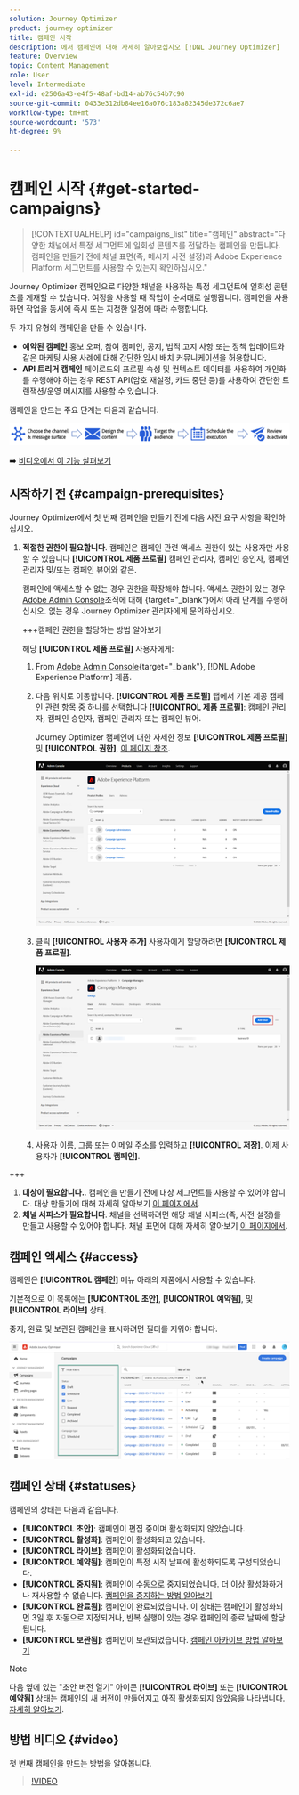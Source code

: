 ```yaml
---
solution: Journey Optimizer
product: journey optimizer
title: 캠페인 시작
description: 에서 캠페인에 대해 자세히 알아보십시오 [!DNL Journey Optimizer]
feature: Overview
topic: Content Management
role: User
level: Intermediate
exl-id: e2506a43-e4f5-48af-bd14-ab76c54b7c90
source-git-commit: 0433e312db84ee16a076c183a82345de372c6ae7
workflow-type: tm+mt
source-wordcount: '573'
ht-degree: 9%

---
```


# 캠페인 시작 {#get-started-campaigns}

>[!CONTEXTUALHELP]
>id="campaigns_list"
>title="캠페인"
>abstract="다양한 채널에서 특정 세그먼트에 일회성 콘텐츠를 전달하는 캠페인을 만듭니다. 캠페인을 만들기 전에 채널 표면(즉, 메시지 사전 설정)과 Adobe Experience Platform 세그먼트를 사용할 수 있는지 확인하십시오."

Journey Optimizer 캠페인으로 다양한 채널을 사용하는 특정 세그먼트에 일회성 콘텐츠를 게재할 수 있습니다. 여정을 사용할 때 작업이 순서대로 실행됩니다. 캠페인을 사용하면 작업을 동시에 즉시 또는 지정한 일정에 따라 수행합니다.

두 가지 유형의 캠페인을 만들 수 있습니다.

* **예약된 캠페인** 홍보 오퍼, 참여 캠페인, 공지, 법적 고지 사항 또는 정책 업데이트와 같은 마케팅 사용 사례에 대해 간단한 임시 배치 커뮤니케이션을 허용합니다.
* **API 트리거 캠페인** 페이로드의 프로필 속성 및 컨텍스트 데이터를 사용하여 개인화를 수행해야 하는 경우 REST API(암호 재설정, 카드 중단 등)를 사용하여 간단한 트랜잭션/운영 메시지를 사용할 수 있습니다.

캠페인을 만드는 주요 단계는 다음과 같습니다.

![](assets/create-campaign-process.png)

➡️ [비디오에서 이 기능 살펴보기](#video)

## 시작하기 전 {#campaign-prerequisites}

Journey Optimizer에서 첫 번째 캠페인을 만들기 전에 다음 사전 요구 사항을 확인하십시오.

1. **적절한 권한이 필요합니다**. 캠페인은 캠페인 관련 액세스 권한이 있는 사용자만 사용할 수 있습니다 **[!UICONTROL 제품 프로필]** 캠페인 관리자, 캠페인 승인자, 캠페인 관리자 및/또는 캠페인 뷰어와 같은.

   캠페인에 액세스할 수 없는 경우 권한을 확장해야 합니다. 액세스 권한이 있는 경우 [Adobe Admin Console](https://adminconsole.adobe.com/)조직에 대해 {target=&quot;_blank&quot;}에서 아래 단계를 수행하십시오. 없는 경우 Journey Optimizer 관리자에게 문의하십시오.

   +++캠페인 권한을 할당하는 방법 알아보기

   해당 **[!UICONTROL 제품 프로필]** 사용자에게:

   1. From [Adobe Admin Console](https://adminconsole.adobe.com/){target=&quot;_blank&quot;}, [!DNL Adobe Experience Platform] 제품.

   1. 다음 위치로 이동합니다. **[!UICONTROL 제품 프로필]** 탭에서 기본 제공 캠페인 관련 항목 중 하나를 선택합니다 **[!UICONTROL 제품 프로필]**: 캠페인 관리자, 캠페인 승인자, 캠페인 관리자 또는 캠페인 뷰어.

      Journey Optimizer 캠페인에 대한 자세한 정보 **[!UICONTROL 제품 프로필]** 및 **[!UICONTROL 권한]**, [이 페이지 참조](../administration/ootb-product-profiles.md).

      ![](assets/do-not-localize/admin_1.png)

   1. 클릭 **[!UICONTROL 사용자 추가]** 사용자에게 할당하려면 **[!UICONTROL 제품 프로필]**.

      ![](assets/do-not-localize/admin_2.png)

   1. 사용자 이름, 그룹 또는 이메일 주소를 입력하고 **[!UICONTROL 저장]**.
   이제 사용자가 **[!UICONTROL 캠페인]**.

+++

1. **대상이 필요합니다.**. 캠페인을 만들기 전에 대상 세그먼트를 사용할 수 있어야 합니다. 대상 만들기에 대해 자세히 알아보기 [이 페이지에서](../segment/about-segments.md).
1. **채널 서피스가 필요합니다**. 채널을 선택하려면 해당 채널 서피스(즉, 사전 설정)를 만들고 사용할 수 있어야 합니다. 채널 표면에 대해 자세히 알아보기 [이 페이지에서](../configuration/channel-surfaces.md).

## 캠페인 액세스 {#access}

캠페인은 **[!UICONTROL 캠페인]** 메뉴 아래의 제품에서 사용할 수 있습니다.

기본적으로 이 목록에는 **[!UICONTROL 초안]**, **[!UICONTROL 예약됨]**, 및 **[!UICONTROL 라이브]** 상태.

중지, 완료 및 보관된 캠페인을 표시하려면 필터를 지워야 합니다.

![](assets/create-campaign-list.png)

## 캠페인 상태 {#statuses}

캠페인의 상태는 다음과 같습니다.

* **[!UICONTROL 초안]**: 캠페인이 편집 중이며 활성화되지 않았습니다.
* **[!UICONTROL 활성화]**: 캠페인이 활성화되고 있습니다.
* **[!UICONTROL 라이브]**: 캠페인이 활성화되었습니다.
* **[!UICONTROL 예약됨]**: 캠페인이 특정 시작 날짜에 활성화되도록 구성되었습니다.
* **[!UICONTROL 중지됨]**: 캠페인이 수동으로 중지되었습니다. 더 이상 활성화하거나 재사용할 수 없습니다. [캠페인을 중지하는 방법 알아보기](modify-stop-campaign.md#stop)
* **[!UICONTROL 완료됨]**: 캠페인이 완료되었습니다. 이 상태는 캠페인이 활성화되면 3일 후 자동으로 지정되거나, 반복 실행이 있는 경우 캠페인의 종료 날짜에 할당됩니다.
* **[!UICONTROL 보관됨]**: 캠페인이 보관되었습니다. [캠페인 아카이브 방법 알아보기](modify-stop-campaign.md#archive)

>[!NOTE]
>
>다음 옆에 있는 &quot;초안 버전 열기&quot; 아이콘 **[!UICONTROL 라이브]** 또는 **[!UICONTROL 예약됨]** 상태는 캠페인의 새 버전이 만들어지고 아직 활성화되지 않았음을 나타냅니다. [자세히 알아보기](modify-stop-campaign.md#modify).

## 방법 비디오 {#video}

첫 번째 캠페인을 만드는 방법을 알아봅니다.

>[!VIDEO](https://video.tv.adobe.com/v/346680?quality=12)
